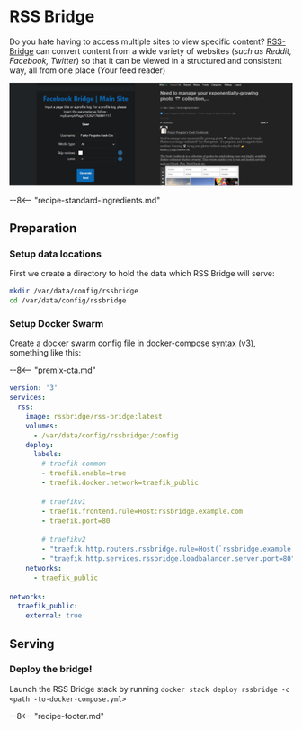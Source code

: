 # RSS Bridge


Do you hate having to access multiple sites to view specific content? [RSS-Bridge](https://github.com/RSS-Bridge/rss-bridge) can convert content from a wide variety of websites (*such as Reddit, Facebook, Twitter*) so that it can be viewed in a structured and consistent way, all from one place (Your feed reader)

![RSS-Bridge Screenshot](../images/rssbridge.png)

--8<-- "recipe-standard-ingredients.md"


## Preparation

### Setup data locations

First we create a directory to hold the data which RSS Bridge will serve:

```bash
mkdir /var/data/config/rssbridge
cd /var/data/config/rssbridge
```

### Setup Docker Swarm

Create a docker swarm config file in docker-compose syntax (v3), something like this:

--8<-- "premix-cta.md"

```yaml
version: '3'
services:
  rss:
    image: rssbridge/rss-bridge:latest
    volumes:
      - /var/data/config/rssbridge:/config
    deploy:
      labels:
        # traefik common
        - traefik.enable=true
        - traefik.docker.network=traefik_public

        # traefikv1
        - traefik.frontend.rule=Host:rssbridge.example.com
        - traefik.port=80     

        # traefikv2
        - "traefik.http.routers.rssbridge.rule=Host(`rssbridge.example.com`)"
        - "traefik.http.services.rssbridge.loadbalancer.server.port=80" 
    networks:
      - traefik_public

networks:
  traefik_public:
    external: true
```

## Serving

### Deploy the bridge!

Launch the RSS Bridge stack by running ```docker stack deploy rssbridge -c <path -to-docker-compose.yml>```

[^1]: The inclusion of RSS Bridge was due to the efforts of @bencey in [Discord](http://chat.funkypenguin.co.nz) (Thanks Ben!)
[^2]: This delicious recipe is well-paired with an RSS reader such as [Miniflux][miniflux]

--8<-- "recipe-footer.md"
